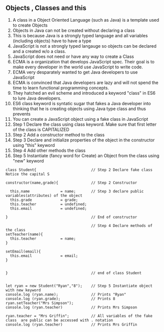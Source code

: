 ## Objects , Classes and this 
1. A class in a Object Oriented Language (such as Java) is a template used to create Objects
1. Objects in Java can not be created without declaring a class 
1. This is because Java is a strongly typed language and all variables (including objects) have to have a type 
1. JavaScript is not a strongly typed langauge so objects can be declared and a created w/o a class. 
1. JavaScript does not need or have any way to create a Class
1. ECMA is a organization that develops JavaScript spec. Their goal is to make every developer in the world use JavaScript to write code.
1. ECMA very desparately wanted to get Java developers to use JavaScript
1. ECMA is convinced that Java developers are lazy and will not spend the time to learn functional programming concepts.
1. They hatched an evil scheme and introduced a keyword "class" in ES6 to lure Java developers.  
1. ES6 class keyword is syntatic sugar that fakes a Java developer into thinking that he is creating objects using Java type class and thus prevents 
1. You can create a JavaScript object using a fake class  in JavaScript 
  1. Step 1 Declare the class using class keyword. Make sure that first letter of the class is CAPITALIZED
  1. Step 2 Add a constructor method to the class
  1. Step 3 Declare and initialize properties of the object in the constructor using "this" keyword
  1. Step 4 Add other methods  the class
  1. Step 5 Instantiate (fancy word for Create) an Object from the class using "new" keyword
```
class Student{                         // Step 2 Declare fake class Notice the capital S

constructor(name,grade){               // Step 2 Constructor

  this.name              = name;       // Step 3 declare public variables(attributes) of the object
  this.grade             = grade;
  this.teacher           = undefined;
  this.email             = undefined;

}                                      // End of constructor

                                       // Step 4 Declare methods of the class
setTeacher(name){
  this.teacher           = name;
}

setEmail(email){
  this.email             = email;
}


}                                      // end of class Student


let ryan = new Student("Ryan","8");    // Step 5 Instantiate object with new keyword
console.log (ryan.name);               // Prints "Ryan"
console.log (ryan.grade);              // Prints 8
ryan.setTeacher("Mrs Simpson");
console.log (ryan.teacher)             // Prints Mrs Simpson

ryan.teacher = "Mrs Griffin";          // All variables of the fake class  are public can be accessed with . notation
console.log (ryan.teacher)             // Prints Mrs Griffin

```
